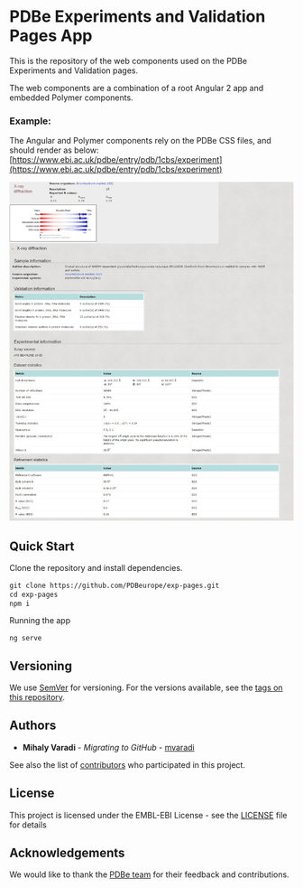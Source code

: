 PDBe Experiments and Validation Pages App
=

This is the repository of the web components used on the PDBe Experiments and Validation pages.

The web components are a combination of a root Angular 2 app and embedded Polymer components.


### Example:

The Angular and Polymer components rely on the PDBe CSS files, and should render as below:
[https://www.ebi.ac.uk/pdbe/entry/pdb/1cbs/experiment](https://www.ebi.ac.uk/pdbe/entry/pdb/1cbs/experiment)

<img src="https://raw.githubusercontent.com/PDBeurope/exp-pages/master/exp-pages.jpg">

## Quick Start

Clone the repository and install dependencies.
```
git clone https://github.com/PDBeurope/exp-pages.git
cd exp-pages
npm i
```

Running the app
```
ng serve
```

## Versioning

We use [SemVer](http://semver.org/) for versioning. For the versions available, see the [tags on this repository](https://github.com/PDBeurope/exp-pages/tags).

## Authors

* **Mihaly Varadi** - *Migrating to GitHub* - [mvaradi](https://github.com/mvaradi)

See also the list of [contributors](https://github.com/PDBeurope/exp-pages/contributors) who participated in this project.

## License

This project is licensed under the EMBL-EBI License - see the [LICENSE](LICENSE) file for details

## Acknowledgements

We would like to thank the [PDBe team](https://www.pdbe.org) for their feedback and contributions.
